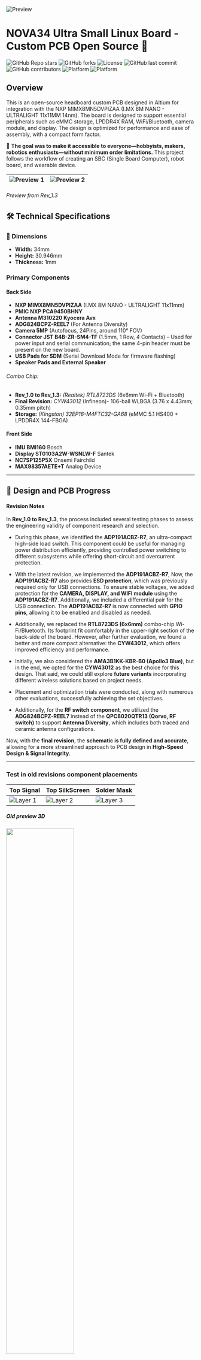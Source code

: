 ![Preview](Assets/images/banner.png)


# NOVA34 Ultra Small Linux Board - Custom PCB Open Source 🚀
![GitHub Repo stars](https://img.shields.io/github/stars/silvioviscuso/nova34?style=flat) ![GitHub forks](https://img.shields.io/github/forks/silvioviscuso/nova34?style=flat) ![License](https://img.shields.io/badge/license-MIT-blue.svg) ![GitHub last commit](https://img.shields.io/github/last-commit/silvioviscuso/nova34?style=flat) ![GitHub contributors](https://img.shields.io/github/contributors/silvioviscuso/nova34?style=flat) ![Platform](https://img.shields.io/badge/platform-linux-orange) ![Platform](https://img.shields.io/badge/platform-Android-green)


## Overview
This is an open-source headboard custom PCB designed in Altium for integration with the NXP MIMX8MN5DVPIZAA (I.MX 8M NANO - ULTRALIGHT 11x11MM 14nm). The board is designed to support essential peripherals such as eMMC storage, LPDDR4X RAM, WiFi/Bluetooth, camera module, and display. The design is optimized for performance and ease of assembly, with a compact form factor.

🎯 **The goal was to make it accessible to everyone—hobbyists, makers, robotics enthusiasts—without minimum order limitations.** This project follows the workflow of creating an SBC (Single Board Computer), robot board, and wearable device.

| ![Preview 1](Assets/images/Preview_3D_old_placements.png) | ![Preview 2](Assets/images/preview_gif.gif?raw=true) |
|----------------------------------------------------------|------------------------------------------------------|
###### Preview from Rev_1.3



## 🛠️ Technical Specifications
### 📏 Dimensions
- **Width:** 34mm  
- **Height:** 30.946mm  
- **Thickness:** 1mm  
### Primary Components

#### Back Side
* **NXP MIMX8MN5DVPIZAA** (I.MX 8M NANO - ULTRALIGHT 11x11mm)  
* **PMIC NXP PCA9450BHNY**  
* **Antenna M310220 Kyocera Avx**  
* **ADG824BCPZ-REEL7** (For Antenna Diversity)  
* **Camera 5MP** (Autofocus, 24Pins, around 110° FOV) 
* **Connector JST B4B-ZR-SM4-TF** (1.5mm, 1 Row, 4 Contacts) – Used for power input and serial communication; the same 4-pin header must be present on the new board.  
* **USB Pads for SDM** (Serial Download Mode for firmware flashing)  
* **Speaker Pads and External Speaker**  

###### Combo Chip:  
- **Rev_1.0 to Rev_1.3:** *(Realtek) RTL8723DS* (6x6mm Wi-Fi + Bluetooth)  
- **Final Revision:** *CYW43012* (Infineon)- 106-ball WLBGA (3.76 x 4.43mm; 0.35mm pitch)  
- **Storage:** *(Kingston) 32EP16-M4FTC32-GA68* (eMMC 5.1 HS400 + LPDDR4X 144-FBGA)  

#### Front Side
* **IMU BMI160** Bosch  
* **Display ST0103A2W-WSNLW-F** Santek  
* **NC7SP125P5X** Onsemi Fairchild
* **MAX98357AETE+T**  Analog Device

---

## 🔧 Design and PCB Progress  
#### Revision Notes

In **Rev_1.0 to Rev_1.3**, the process included several testing phases to assess the engineering validity of component research and selection.  

- During this phase, we identified the **ADP191ACBZ-R7**, an ultra-compact high-side load switch. This component could be useful for managing power distribution efficiently, providing controlled power switching to different subsystems while offering short-circuit and overcurrent protection.

- With the latest revision, we implemented the **ADP191ACBZ-R7**,  Now, the **ADP191ACBZ-R7** also provides **ESD protection**, which was previously required only for USB connections. To ensure stable voltages, we added protection for the **CAMERA, DISPLAY, and WIFI module** using the **ADP191ACBZ-R7**. Additionally, we included a differential pair for the USB connection. The **ADP191ACBZ-R7** is now connected with **GPIO pins**, allowing it to be enabled and disabled as needed.

- Additionally, we replaced the **RTL8723DS (6x6mm)** combo-chip Wi-Fi/Bluetooth. Its footprint fit comfortably in the upper-right section of the back-side of the board. However, after further evaluation, we found a better and more compact alternative: the **CYW43012**, which offers improved efficiency and performance.  

- Initially, we also considered the **AMA3B1KK-KBR-B0 (Apollo3 Blue)**, but in the end, we opted for the **CYW43012** as the best choice for this design. That said, we could still explore **future variants** incorporating different wireless solutions based on project needs.  

- Placement and optimization trials were conducted, along with numerous other evaluations, successfully achieving the set objectives.  

- Additionally, for the **RF switch component**, we utilized the **ADG824BCPZ-REEL7** instead of the **QPC8020QTR13 (Qorvo, RF switch)** to support **Antenna Diversity**, which includes both traced and ceramic antenna configurations.  

Now, with the **final revision**, the **schematic is fully defined and accurate**, allowing for a more streamlined approach to PCB design in **High-Speed Design & Signal Integrity**.

---

### Test in old revisions component placements
| Top Signal | Top SilkScreen | Solder Mask |
|---------|---------|---------|
| ![Layer 1](Assets/images/layer_1.png) | ![Layer 2](Assets/images/layer_2.png) | ![Layer 3](Assets/images/layer_3.png) | ![Layer 4](Assets/images/layer_4.png) |

##### Old preview 3D
<img src="Assets/images/Preview_old_placements.png" width="60%">

--- 

#### Status:  
**Schematic:** ██████████ 100% (Complete)  
**PCB:** ███░░░░░░░░ 30% (In Progress)

---

## 📋 Component List & Costs (Prices may vary depending on the supplier, market trends or other reasons)
📄 A detailed spreadsheet with reference links (primary components) has been created. You can find it here: [Components/components.md](Components/components.md).
| **Componente**        | **Part Number**                          | **Price (€)**    |
|-----------------------|------------------------------------------|-------------------|
| **Processor**        | MIMX8MN5DVPIZAA  (NXP)                        | 22.14            |
| **Memory ePOP**      | 32EP16-M4FTC32-GA68    (KINGSTON)                 | 25.35            |
| **Connector**        | B4B-ZR-SM4-TF       (JST)                     | 0.66             |
| **PMIC**            | PCA9450BHNY     (NXP)                         | 4.11             |
| **IMU**             | BMI160 (BOSCH)                                   | 1.46             |
| **WiFi/Bluetooth**  | CYW43012TC0KFFBH  (Infineon Technologies)                       | 10.00            |
| **Antenna**         | M310220  (KYOCERA AVX)                                | 0.91             |
| **Display**        | ST0103A2W-WSNLW-F  (SANTEK DISPLAY SPECIALIST)                       | 31.84            |
| **DAC**            | MAX98357AETE+T (ANALOG DEVICE)                            | 4.50             |
| **External Speaker**| RS PRO 8Ω 0.5W Miniature Speaker 20mm (RS PRO)   | 15.00            |
| **RF SWITCH**      | ADG824BCPZ-REEL7 (ANALOG DEVICE)                         | 3.00             |
| **Buffer**    | NC7SP125P5X (Onsemi Fairchild)                                      | 0.70             |
| **Camera**         | 5MP MIPI Camera Module – MCM5M120M6F1 (IADY)   | 15.00 (USD)      |
| **Power Switch**   | ADP191ACBZ-R7 (ANALOG DEVICE)   | 1.91 (USD)      |
| **PCB + Stencil**  | JLPCB                                   | 120-150          |


---

### Requirements:
- Software: Altium Designer v24.6.1 or later. (Fully compatible with **MacOS via Parallels Desktop with Windows 11 ARM**).

---

## 🚀 Getting Started  

#### The official documentation can be found in the nova34_docs repository at the following link: [nova34-docs.vercel.app](https://nova34-docs.vercel.app)


1. **Download the Design Files**  
   - [GitHub Repository](https://github.com/silvioviscuso/nova34)  
   - Open Project group file (**.Nova.DsnWrk**)

2. **Schematics, Library and Netlist**  
   - At this stage, the **schematic files, library, and netlist** are fully completed and ready for review.  
   - The **PCB design is still in progress**, and full assembly instructions will be provided once completed.  

3. **Upcoming Documentation** *(to be released soon)*  
   - Complete **PCB assembly guide** for both factory production and **homemade/hobbyist assembly**.  
   - **List of required tools** for manual assembly.  
   - **Technical drawings** and reference materials.  
   - **Decals and labeling** for easy identification.  
   - Additional resources to streamline the build process.  
---

## 🤝 Contributing
This project is open-source, and contributions are welcome! You can help by:
- Suggesting improvements or fixes.
- Testing and documenting.
- Creating alternative designs or add-ons.
- Developing a custom jig with pogo pins.
- Generating an interactive BOM (HTML/PDF).
- Designing a high-speed circuit with signal integrity considerations.
- Performing thermal simulations.

We encourage you to submit a pull request with your contributions to help improve the project!

### How to Submit a Pull Request
1. **Fork the repository** to your GitHub account.
2. **Create a new branch** dedicated to your revision (e.g., `Rev_1.4-fix-component-placement`).
3. **Make your changes** and ensure everything works as expected.
4. **Commit and push** your changes to your forked repository.
5. **Open a pull request** with a clear description of the modifications and improvements.

## ⭐ Star project and stay tuned for updates!

## 📜 License
This project is released under the **Creative Commons Attribution-NonCommercial 4.0 International (CC BY-NC 4.0) License**. You are free to modify and share the design, but **commercial use is not permitted**.

---
## 🔗 Other Similar Projects  

If you're interested in open-source compact boards and embedded devices, you might also find this project useful:  

 <img src="Assets/images/chip-svgrepo-com.svg" alt="Chip Icon" width="24px">&nbsp; **[ESP32-REACTJS-DEVKIT](https://github.com/silvioviscuso/ESP32-REACTJS-DEVKIT)** – An **ultra-compact 35mm board** based on **ESP32-DOWDQ6 + 16MB**, perfect for IoT projects and ReactJS development.  


---

For any questions or discussions, feel free to open an issue on GitHub or contact me directly.